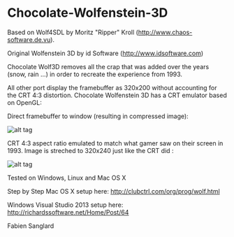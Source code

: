 Chocolate-Wolfenstein-3D
========================

Based on Wolf4SDL by Moritz "Ripper" Kroll (http://www.chaos-software.de.vu).

Original Wolfenstein 3D by id Software (http://www.idsoftware.com)

Chocolate Wolf3D removes all the crap that was added over the years 
(snow, rain ...) in order to recreate the experience from 1993. 

All other port display the framebuffer as 320x200 without accounting for the CRT 4:3
distortion. Chocolate Wolfenstein 3D has a CRT emulator based on OpenGL:

Direct framebuffer to window (resulting in compressed image):

![alt tag](https://github.com/fabiensanglard/Chocolate-Wolfenstein-3D/blob/master/screenshots/crt_framebuffer.png)

CRT 4:3 aspect ratio emulated to match what gamer saw on their screen in 1993. Image is streched to 320x240 just
like the CRT did :

![alt tag](https://github.com/fabiensanglard/Chocolate-Wolfenstein-3D/blob/master/screenshots/crt_aspect.png)

Tested on Windows, Linux and Mac OS X

Step by Step Mac OS X setup here: http://clubctrl.com/org/prog/wolf.html

Windows Visual Studio 2013 setup here: http://richardssoftware.net/Home/Post/64

Fabien Sanglard 

